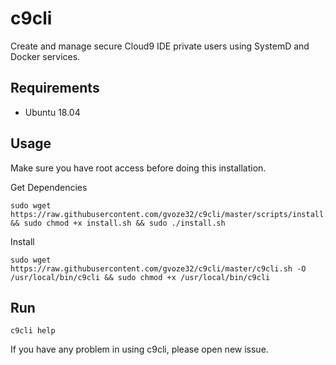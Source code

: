 # c9cli

Create and manage secure Cloud9 IDE private users using SystemD and Docker services.

## Requirements

- Ubuntu 18.04

## Usage

Make sure you have root access before doing this installation.

Get Dependencies

```
sudo wget https://raw.githubusercontent.com/gvoze32/c9cli/master/scripts/install.sh && sudo chmod +x install.sh && sudo ./install.sh
```

Install

```
sudo wget https://raw.githubusercontent.com/gvoze32/c9cli/master/c9cli.sh -O /usr/local/bin/c9cli && sudo chmod +x /usr/local/bin/c9cli
```

## Run

```
c9cli help
```

If you have any problem in using c9cli, please open new issue.
